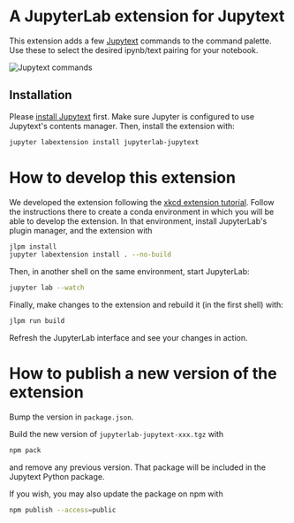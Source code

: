 # A JupyterLab extension for Jupytext

This extension adds a few [Jupytext](https://github.com/mwouts/jupytext) commands to the command palette. Use these to select the desired ipynb/text pairing for your notebook.

![Jupytext commands](jupytext_commands.png)

## Installation

Please [install Jupytext](https://github.com/mwouts/jupytext/blob/master/README.md#installation) first. Make sure Jupyter is configured to use Jupytext's contents manager. Then, install the extension with:

```bash
jupyter labextension install jupyterlab-jupytext
```

# How to develop this extension

We developed the extension following the [xkcd extension tutorial](https://jupyterlab.readthedocs.io/en/stable/developer/xkcd_extension_tutorial.html). Follow the instructions there to create a conda environment in which you will be able to develop the extension. In that environment, install JupyterLab's plugin manager, and the extension with
```bash
jlpm install
jupyter labextension install . --no-build
```

Then, in another shell on the same environment, start JupyterLab:
```bash
jupyter lab --watch
```

Finally, make changes to the extension and rebuild it (in the first shell) with:
```bash
jlpm run build
```

Refresh the JupyterLab interface and see your changes in action.

# How to publish a new version of the extension

Bump the version in `package.json`. 

Build the new version of `jupyterlab-jupytext-xxx.tgz` with

```bash
npm pack
```

and remove any previous version. That package will be included in the Jupytext Python package.

If you wish, you may also update the package on npm with

```bash
npm publish --access=public
```

